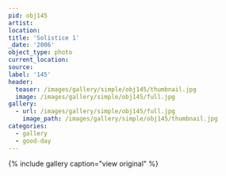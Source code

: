 ```yaml
---
pid: obj145
artist:
location:
title: 'Solistice 1'
_date: '2006'
object_type: photo
current_location:
source:
label: '145'
header:
  teaser: /images/gallery/simple/obj145/thumbnail.jpg
  image: /images/gallery/simple/obj145/full.jpg
gallery:
  - url: /images/gallery/simple/obj145/full.jpg
    image_path: /images/gallery/simple/obj145/thumbnail.jpg
categories:
  - gallery
  - good-day
---
```


{% include gallery caption="view original" %}
